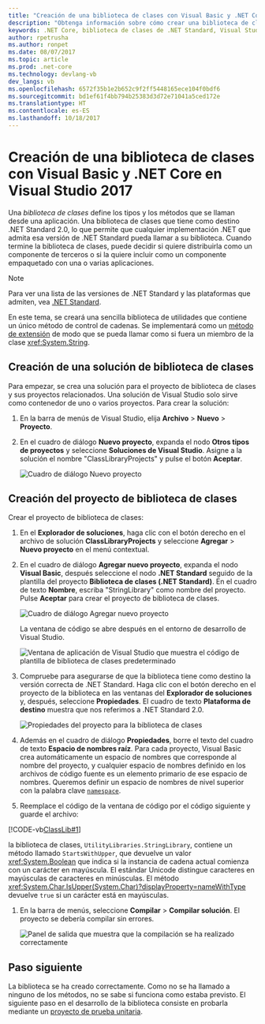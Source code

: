 ```yaml
---
title: "Creación de una biblioteca de clases con Visual Basic y .NET Core en Visual Studio 2017"
description: "Obtenga información sobre cómo crear una biblioteca de clases escrita en Visual Basic con Visual Studio 2017"
keywords: .NET Core, biblioteca de clases de .NET Standard, Visual Studio 2017, Visual Basic
author: rpetrusha
ms.author: ronpet
ms.date: 08/07/2017
ms.topic: article
ms.prod: .net-core
ms.technology: devlang-vb
dev_langs: vb
ms.openlocfilehash: 6572f35b1e2b652c9f2ff5448165ece104f0bdf6
ms.sourcegitcommit: bd1ef61f4bb794b25383d3d72e71041a5ced172e
ms.translationtype: HT
ms.contentlocale: es-ES
ms.lasthandoff: 10/18/2017
---
```

# <a name="building-a-class-library-with-visual-basic-and-net-core-in-visual-studio-2017"></a>Creación de una biblioteca de clases con Visual Basic y .NET Core en Visual Studio 2017

Una *biblioteca de clases* define los tipos y los métodos que se llaman desde una aplicación. Una biblioteca de clases que tiene como destino .NET Standard 2.0, lo que permite que cualquier implementación .NET que admita esa versión de .NET Standard pueda llamar a su biblioteca. Cuando termine la biblioteca de clases, puede decidir si quiere distribuirla como un componente de terceros o si la quiere incluir como un componente empaquetado con una o varias aplicaciones.

> [!NOTE]
> Para ver una lista de las versiones de .NET Standard y las plataformas que admiten, vea [.NET Standard](../../standard/net-standard.md).

En este tema, se creará una sencilla biblioteca de utilidades que contiene un único método de control de cadenas. Se implementará como un [método de extensión](../../visual-basic/programming-guide/language-features/procedures/extension-methods.md) de modo que se pueda llamar como si fuera un miembro de la clase <xref:System.String>.

## <a name="creating-a-class-library-solution"></a>Creación de una solución de biblioteca de clases

Para empezar, se crea una solución para el proyecto de biblioteca de clases y sus proyectos relacionados. Una solución de Visual Studio solo sirve como contenedor de uno o varios proyectos. Para crear la solución:

1. En la barra de menús de Visual Studio, elija **Archivo** > **Nuevo** > **Proyecto**.

1. En el cuadro de diálogo **Nuevo proyecto**, expanda el nodo **Otros tipos de proyectos** y seleccione **Soluciones de Visual Studio**. Asigne a la solución el nombre "ClassLibraryProjects" y pulse el botón **Aceptar**.

   ![Cuadro de diálogo Nuevo proyecto](./media/library-with-visual-studio/newproject.png)

## <a name="creating-the-class-library-project"></a>Creación del proyecto de biblioteca de clases

Crear el proyecto de biblioteca de clases:

1. En el **Explorador de soluciones**, haga clic con el botón derecho en el archivo de solución **ClassLibraryProjects** y seleccione **Agregar** > **Nuevo proyecto** en el menú contextual.

1. En el cuadro de diálogo **Agregar nuevo proyecto**, expanda el nodo **Visual Basic**, después seleccione el nodo **.NET Standard** seguido de la plantilla del proyecto **Biblioteca de clases (.NET Standard)**. En el cuadro de texto **Nombre**, escriba "StringLibrary" como nombre del proyecto. Pulse **Aceptar** para crear el proyecto de biblioteca de clases.

   ![Cuadro de diálogo Agregar nuevo proyecto](./media/vb-library-with-visual-studio/libproject.png)

   La ventana de código se abre después en el entorno de desarrollo de Visual Studio. 
 
   ![Ventana de aplicación de Visual Studio que muestra el código de plantilla de biblioteca de clases predeterminado](./media/vb-library-with-visual-studio/stringlibrary.png)

1. Compruebe para asegurarse de que la biblioteca tiene como destino la versión correcta de .NET Standard. Haga clic con el botón derecho en el proyecto de la biblioteca en las ventanas del **Explorador de soluciones** y, después, seleccione **Propiedades**. El cuadro de texto **Plataforma de destino** muestra que nos referimos a .NET Standard 2.0.

   ![Propiedades del proyecto para la biblioteca de clases](./media/library-with-visual-studio/properties.png)

1. Además en el cuadro de diálogo **Propiedades**, borre el texto del cuadro de texto **Espacio de nombres raíz**. Para cada proyecto, Visual Basic crea automáticamente un espacio de nombres que corresponde al nombre del proyecto, y cualquier espacio de nombres definido en los archivos de código fuente es un elemento primario de ese espacio de nombres. Queremos definir un espacio de nombres de nivel superior con la palabra clave [`namespace`](../../visual-basic/language-reference/statements/namespace-statement.md).
  
1. Reemplace el código de la ventana de código por el código siguiente y guarde el archivo:

  [!CODE-vb[ClassLib#1](../../../samples/snippets/core/tutorials/vb-library-with-visual-studio/stringlibrary.vb)]

   la biblioteca de clases, `UtilityLibraries.StringLibrary`, contiene un método llamado `StartsWithUpper`, que devuelve un valor <xref:System.Boolean> que indica si la instancia de cadena actual comienza con un carácter en mayúscula. El estándar Unicode distingue caracteres en mayúsculas de caracteres en minúsculas. El método <xref:System.Char.IsUpper(System.Char)?displayProperty=nameWithType> devuelve `true` si un carácter está en mayúsculas.

1. En la barra de menús, seleccione **Compilar** > **Compilar solución**. El proyecto se debería compilar sin errores.

   ![Panel de salida que muestra que la compilación se ha realizado correctamente](./media/library-with-visual-studio/buildsucceeds.png)



## <a name="next-step"></a>Paso siguiente

La biblioteca se ha creado correctamente. Como no se ha llamado a ninguno de los métodos, no se sabe si funciona como estaba previsto. El siguiente paso en el desarrollo de la biblioteca consiste en probarla mediante un [proyecto de prueba unitaria](testing-library-with-visual-studio.md).
